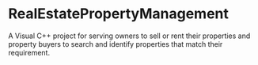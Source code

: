 RealEstatePropertyManagement
============================

A Visual C++ project for serving owners to sell or rent their properties and property buyers to search and identify properties that match their requirement.
